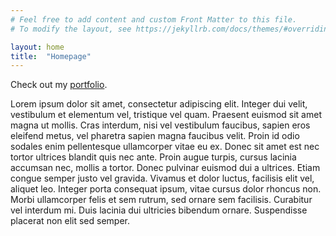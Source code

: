 ```yaml
---
# Feel free to add content and custom Front Matter to this file.
# To modify the layout, see https://jekyllrb.com/docs/themes/#overriding-theme-defaults

layout: home
title:  "Homepage"
---
```


Check out my [portfolio](/portfolio/).

Lorem ipsum dolor sit amet, consectetur adipiscing elit. Integer dui velit, vestibulum et elementum vel, tristique vel quam. Praesent euismod sit amet magna ut mollis. Cras interdum, nisi vel vestibulum faucibus, sapien eros eleifend metus, vel pharetra sapien magna faucibus velit. Proin id odio sodales enim pellentesque ullamcorper vitae eu ex. Donec sit amet est nec tortor ultrices blandit quis nec ante. Proin augue turpis, cursus lacinia accumsan nec, mollis a tortor. Donec pulvinar euismod dui a ultrices. Etiam congue semper justo vel gravida. Vivamus et dolor luctus, facilisis elit vel, aliquet leo. Integer porta consequat ipsum, vitae cursus dolor rhoncus non. Morbi ullamcorper felis et sem rutrum, sed ornare sem facilisis. Curabitur vel interdum mi. Duis lacinia dui ultricies bibendum ornare. Suspendisse placerat non elit sed semper. 